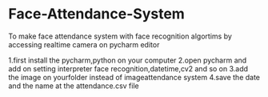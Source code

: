# Face-Attendance-System
To make face attendance system with face recognition algortims by accessing realtime camera on pycharm editor

1.first install the pycharm,python on your computer
2.open pycharm and add on setting interpreter face recognition,datetime,cv2 and so on
3.add the image on yourfolder instead of imageattendance system
4.save the date and the name at the attendance.csv file
